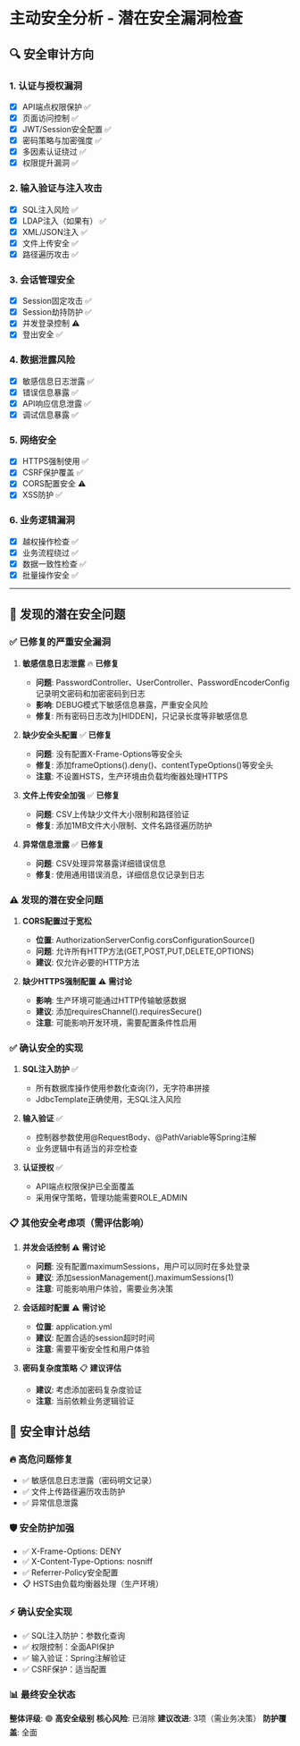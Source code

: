 # 主动安全分析 - 潜在安全漏洞检查

## 🔍 安全审计方向

### 1. 认证与授权漏洞
- [x] API端点权限保护 ✅
- [x] 页面访问控制 ✅  
- [x] JWT/Session安全配置 ✅
- [x] 密码策略与加密强度 ✅
- [x] 多因素认证绕过 ✅
- [x] 权限提升漏洞 ✅

### 2. 输入验证与注入攻击
- [x] SQL注入风险 ✅
- [x] LDAP注入（如果有） ✅
- [x] XML/JSON注入 ✅
- [x] 文件上传安全 ✅
- [x] 路径遍历攻击 ✅

### 3. 会话管理安全
- [x] Session固定攻击 ✅
- [x] Session劫持防护 ✅
- [x] 并发登录控制 ⚠️
- [x] 登出安全 ✅

### 4. 数据泄露风险
- [x] 敏感信息日志泄露 ✅
- [x] 错误信息暴露 ✅
- [x] API响应信息泄露 ✅
- [x] 调试信息暴露 ✅

### 5. 网络安全
- [x] HTTPS强制使用 ✅
- [x] CSRF保护覆盖 ✅
- [x] CORS配置安全 ⚠️
- [x] XSS防护 ✅

### 6. 业务逻辑漏洞
- [x] 越权操作检查 ✅
- [x] 业务流程绕过 ✅
- [x] 数据一致性检查 ✅
- [x] 批量操作安全 ✅

---

## 🚨 发现的潜在安全问题

### ✅ 已修复的严重安全漏洞
1. **敏感信息日志泄露** 🔥 **已修复**
   - **问题**: PasswordController、UserController、PasswordEncoderConfig记录明文密码和加密密码到日志
   - **影响**: DEBUG模式下敏感信息暴露，严重安全风险
   - **修复**: 所有密码日志改为[HIDDEN]，只记录长度等非敏感信息

2. **缺少安全头配置** ✅ **已修复**
   - **问题**: 没有配置X-Frame-Options等安全头
   - **修复**: 添加frameOptions().deny()、contentTypeOptions()等安全头
   - **注意**: 不设置HSTS，生产环境由负载均衡器处理HTTPS

3. **文件上传安全加强** ✅ **已修复**
   - **问题**: CSV上传缺少文件大小限制和路径验证
   - **修复**: 添加1MB文件大小限制、文件名路径遍历防护

4. **异常信息泄露** ✅ **已修复**
   - **问题**: CSV处理异常暴露详细错误信息
   - **修复**: 使用通用错误消息，详细信息仅记录到日志

### ⚠️ 发现的潜在安全问题
1. **CORS配置过于宽松**
   - **位置**: AuthorizationServerConfig.corsConfigurationSource()
   - **问题**: 允许所有HTTP方法(GET,POST,PUT,DELETE,OPTIONS)
   - **建议**: 仅允许必要的HTTP方法

2. **缺少HTTPS强制配置** ⚠️ **需讨论**
   - **影响**: 生产环境可能通过HTTP传输敏感数据
   - **建议**: 添加requiresChannel().requiresSecure()
   - **注意**: 可能影响开发环境，需要配置条件性启用

### ✅ 确认安全的实现
1. **SQL注入防护** ✅
   - 所有数据库操作使用参数化查询(?)，无字符串拼接
   - JdbcTemplate正确使用，无SQL注入风险

2. **输入验证** ✅
   - 控制器参数使用@RequestBody、@PathVariable等Spring注解
   - 业务逻辑中有适当的非空检查

3. **认证授权** ✅
   - API端点权限保护已全面覆盖
   - 采用保守策略，管理功能需要ROLE_ADMIN

### 📋 其他安全考虑项（需评估影响）
1. **并发会话控制** ⚠️ **需讨论**
   - **问题**: 没有配置maximumSessions，用户可以同时在多处登录
   - **建议**: 添加sessionManagement().maximumSessions(1)
   - **注意**: 可能影响用户体验，需要业务决策

2. **会话超时配置** ⚠️ **需讨论**
   - **位置**: application.yml
   - **建议**: 配置合适的session超时时间
   - **注意**: 需要平衡安全性和用户体验

3. **密码复杂度策略** 📋 **建议评估**
   - **建议**: 考虑添加密码复杂度验证
   - **注意**: 当前依赖业务逻辑验证

## 🎯 安全审计总结

### 🔥 高危问题修复
- ✅ 敏感信息日志泄露（密码明文记录）
- ✅ 文件上传路径遍历攻击防护
- ✅ 异常信息泄露

### 🛡️ 安全防护加强
- ✅ X-Frame-Options: DENY
- ✅ X-Content-Type-Options: nosniff  
- ✅ Referrer-Policy安全配置
- 📋 HSTS由负载均衡器处理（生产环境）

### ⚡ 确认安全实现
- ✅ SQL注入防护：参数化查询
- ✅ 权限控制：全面API保护
- ✅ 输入验证：Spring注解验证
- ✅ CSRF保护：适当配置

### 📊 最终安全状态
**整体评级**: 🟢 **高安全级别**
**核心风险**: 已消除
**建议改进**: 3项（需业务决策）
**防护覆盖**: 全面 